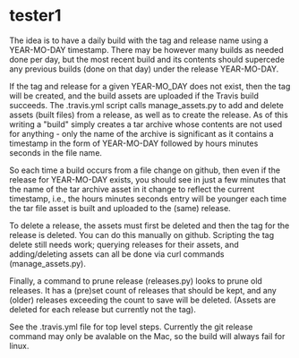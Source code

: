 # tester1

The idea is to have a daily build with the tag and release name using a YEAR-MO-DAY timestamp.  There may be however
many builds as needed done per day, but the most recent build and its contents should supercede any previous builds
(done on that day) under the release YEAR-MO-DAY.

If the tag and release for a given YEAR-MO_DAY does not exist, then the tag will be created, and the build assets are
uploaded if the Travis build succeeds.  The .travis.yml script calls manage_assets.py to add and delete assets (built
files) from a release, as well as to create the release.  As of this writing a "build" simply creates a tar archive
whose contents are not used for anything - only the name of the archive is significant as it contains a timestamp
in the form of YEAR-MO-DAY followed by hours minutes seconds in the file name.

So each time a build occurs from a file change on github, then even if the release for YEAR-MO-DAY exists, you should 
see in just a few minutes that the name of the tar archive asset in it change to reflect the current timestamp, i.e., 
the hours minutes seconds entry will be younger each time the tar file asset is built and uploaded to the (same)
release.

To delete a release, the assets must first be deleted and then the tag for the release is deleted.  You can do this 
manually on github.  Scripting the tag delete still needs work; querying releases for their assets, and adding/deleting
assets can all be done via curl commands (manage_assets.py).

Finally, a command to prune release (releases.py) looks to prune old releases.  It has a (pre)set count of releases that
should be kept, and any (older) releases exceeding the count to save will be deleted.  (Assets are deleted for each release
but currently not the tag).

See the .travis.yml file for top level steps.  Currently the git release command may only be avalable on the Mac, so
the build will always fail for linux.

